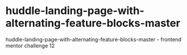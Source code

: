 # huddle-landing-page-with-alternating-feature-blocks-master
huddle-landing-page-with-alternating-feature-blocks-master - frontend mentor challenge 12
